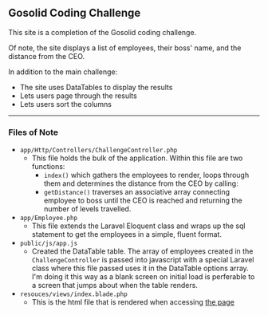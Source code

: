 ## Gosolid Coding Challenge

This site is a completion of the Gosolid coding challenge.

Of note, the site displays a list of employees, their boss' name, and the distance from the CEO.

In addition to the main challenge:
* The site uses DataTables to display the results
* Lets users page through the results
* Lets users sort the columns

---

### Files of Note
* `app/Http/Controllers/ChallengeController.php`
	* This file holds the bulk of the application. Within this file are two functions:
		* `index()` which gathers the employees to render, loops through them and determines
		the distance from the CEO by calling:
		* `getDistance()` traverses an associative array connecting employee to boss until
		the CEO is reached and returning the number of levels travelled.
* `app/Employee.php`
	* This file extends the Laravel Eloquent class and wraps up the sql statement to get
	the employees in a simple, fluent format.
* `public/js/app.js`
	* Created the DataTable table. The array of employees created in the `ChallengeController`
	is passed into javascript with a special Laravel class where this file passed uses it 
	in the DataTable options array. I'm doing it this way as a blank screen on initial load is 
	perferable to a screen that jumps about when the table renders.
* `resouces/views/index.blade.php`
	* This is the html file that is rendered when accessing [the page](http://gosolid.ethanfederman.com)
